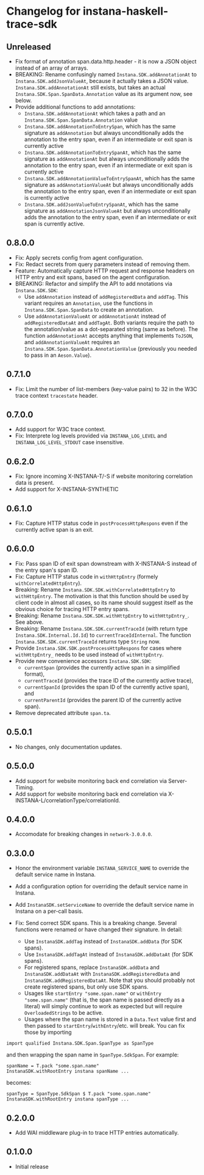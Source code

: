 # Changelog for instana-haskell-trace-sdk

## Unreleased
- Fix format of annotation span.data.http.header - it is now a JSON object instead of an array of arrays.
- BREAKING: Rename confusingly named `Instana.SDK.addAnnotationAt` to `Instana.SDK.addJsonValueAt`, because it actually takes a JSON value. `Instana.SDK.addAnnotationAt` still exists, but takes an actual `Instana.SDK.Span.SpanData.Annotation` value as its argument now, see below.
- Provide additional functions to add annotations:
  - `Instana.SDK.addAnnotationAt` which takes a path and an `Instana.SDK.Span.SpanData.Annotation` value
  - `Instana.SDK.addAnnotationToEntrySpan`, which has the same signature as `addAnnotation` but always unconditionally adds the annotation to the entry span, even if an intermediate or exit span is currently active
  - `Instana.SDK.addAnnotationToEntrySpanAt`, which has the same signature as `addAnnotationAt` but always unconditionally adds the annotation to the entry span, even if an intermediate or exit span is currently active
  - `Instana.SDK.addAnnotationValueToEntrySpanAt`, which has the same signature as `addAnnotationValueAt` but always unconditionally adds the annotation to the entry span, even if an intermediate or exit span is currently active
  - `Instana.SDK.addJsonValueToEntrySpanAt`, which has the same signature as `addAnnotationJsonValueAt` but always unconditionally adds the annotation to the entry span, even if an intermediate or exit span is currently active.

## 0.8.0.0
- Fix: Apply secrets config from agent configuration.
- Fix: Redact secrets from query parameters instead of removing them.
- Feature: Automatically capture HTTP request and response headers on HTTP entry and exit spans, based on the agent configuration.
- BREAKING: Refactor and simplify the API to add nnotations via `Instana.SDK.SDK`:
    - Use `addAnnotation` instead of `addRegisteredData` and `addTag`. This variant requires an `Annotation`, use the functions in `Instana.SDK.Span.SpanData` to create an annotation.
    - Use `addAnnotationValueAt` or `addAnnotationAt` instead of `addRegisteredDataAt` and `addTagAt`. Both variants require the path to the annotation/value as a dot-separated string (same as before). The function `addAnnotationAt` accepts anything that implements `ToJSON`, and `addAnnotationValueAt` requires an `Instana.SDK.Span.SpanData.AnnotationValue` (previously you needed to pass in an `Aeson.Value`).

## 0.7.1.0
- Fix: Limit the number of list-members (key-value pairs) to 32 in the W3C trace context `tracestate` header.

## 0.7.0.0
- Add support for W3C trace context.
- Fix: Interprete log levels provided via `INSTANA_LOG_LEVEL` and `INSTANA_LOG_LEVEL_STDOUT` case insensitive.

## 0.6.2.0
- Fix: Ignore incoming X-INSTANA-T/-S if website monitoring correlation data is present.
- Add support for X-INSTANA-SYNTHETIC

## 0.6.1.0
- Fix: Capture HTTP status code in `postProcessHttpRespons` even if the currently active span is an exit.

## 0.6.0.0
- Fix: Pass span ID of exit span downstream with X-INSTANA-S instead of the entry span's span ID.
- Fix: Capture HTTP status code in `withHttpEntry` (formely `withCorrelatedHttpEntry`).
- Breaking: Rename `Instana.SDK.SDK.withCorrelatedHttpEntry` to `withHttpEntry`. The motivation is that this function should be used by client code in almost all cases, so its name should suggest itself as the obvious choice for tracing HTTP entry spans.
- Breaking: Rename `Instana.SDK.SDK.withHttpEntry` to `withHttpEntry_`. See above.
- Breaking: Rename `Instana.SDK.SDK.currentTraceId` (with return type `Instana.SDK.Internal.Id.Id`) to `currentTraceIdInternal`. The function `Instana.SDK.SDK.currentTraceId` returns type `String` now.
- Provide `Instana.SDK.SDK.postProcessHttpRespons` for cases where `withHttpEntry_` needs to be used instead of `withHttpEntry`.
- Provide new convenience accessors `Instana.SDK.SDK`:
    - `currentSpan` (provides the currently active span in a simplified format),
    - `currentTraceId` (provides the trace ID of the currently active trace),
    - `currentSpanId` (provides the span ID of the currently active span), and
    - `currentParentId` (provides the parent ID of the currently active span).
- Remove deprecated attribute `span.ta`.

## 0.5.0.1
- No changes, only documentation updates.

## 0.5.0.0
- Add support for website monitoring back end correlation via Server-Timing.
- Add support for website monitoring back end correlation via X-INSTANA-L/correlationType/correlationId.

## 0.4.0.0
- Accomodate for breaking changes in `network-3.0.0.0`.

## 0.3.0.0
- Honor the environment variable `INSTANA_SERVICE_NAME` to override the default service name in Instana.
- Add a configuration option for overriding the default service name in Instana.
- Add `InstanaSDK.setServiceName` to override the default service name in Instana on a per-call basis.
- Fix: Send correct SDK spans. This is a breaking change. Several functions were renamed or have changed their signature.
In detail:

    - Use `InstanaSDK.addTag` instead of `InstanaSDK.addData` (for SDK
      spans).
    - Use `InstanaSDK.addTagAt` instead of `InstanaSDK.addDataAt` (for SDK spans).
    - For registered spans, replace `InstanaSDK.addData` and `InstanaSDK.addDataAt` with `InstanaSDK.addRegisteredData` and `InstanaSDK.addRegisteredDataAt`. Note that you should probably not create registered spans, but only use SDK spans.
    - Usages like `startEntry "some.span.name"` or `withEntry "some.span.name"` (that is, the span name is passed directly as a literal) will simply continue to work as expected but will require `OverloadedStrings` to be active.
    - Usages where the span name is stored in a `Data.Text` value first and then passed to `startEntry`/`withEntry`/etc. will break. You can fix those by importing
```
import qualified Instana.SDK.Span.SpanType as SpanType
```
and then wrapping the span name in `SpanType.SdkSpan`. For example:
```
spanName = T.pack "some.span.name"
InstanaSDK.withRootEntry instana spanName ...
```
becomes:
```
spanType = SpanType.SdkSpan $ T.pack "some.span.name"
InstanaSDK.withRootEntry instana spanType ...
```

## 0.2.0.0
- Add WAI middleware plug-in to trace HTTP entries automatically.

## 0.1.0.0
- Initial release

